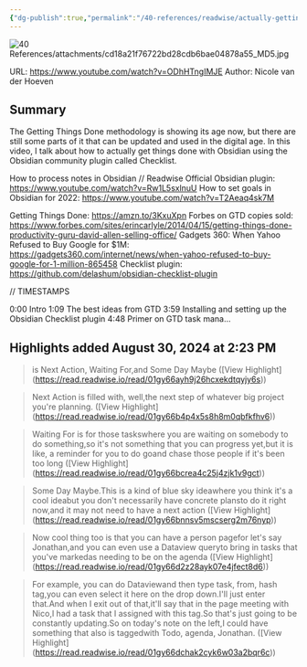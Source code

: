 ```yaml
---
{"dg-publish":true,"permalink":"/40-references/readwise/actually-getting-things-done-with-obsidian-checklist-plugin/","tags":["rw/articles"]}
---
```


![40 References/attachments/cd18a21f76722bd28cdb6bae04878a55_MD5.jpg](/img/user/40%20References/attachments/cd18a21f76722bd28cdb6bae04878a55_MD5.jpg)
  
URL: https://www.youtube.com/watch?v=ODhHTngIMJE
Author: Nicole van der Hoeven

## Summary

The Getting Things Done methodology is showing its age now, but there are still some parts of it that can be updated and used in the digital age. In this video, I talk about how to actually get things done with Obsidian using the Obsidian community plugin called Checklist.

How to process notes in Obsidian // Readwise Official Obsidian plugin: https://www.youtube.com/watch?v=Rw1L5sxlnuU
How to set goals in Obsidian for 2022: https://www.youtube.com/watch?v=T2Aeaq4sk7M

Getting Things Done: https://amzn.to/3KxuXpn
Forbes on GTD copies sold: https://www.forbes.com/sites/erincarlyle/2014/04/15/getting-things-done-productivity-guru-david-allen-selling-office/
Gadgets 360: When Yahoo Refused to Buy Google for $1M: https://gadgets360.com/internet/news/when-yahoo-refused-to-buy-google-for-1-million-865458
Checklist plugin: https://github.com/delashum/obsidian-checklist-plugin

// TIMESTAMPS

0:00 Intro
1:09 The best ideas from GTD
3:59 Installing and setting up the Obsidian Checklist plugin
4:48 Primer on GTD task mana...

## Highlights added August 30, 2024 at 2:23 PM
>is Next Action, Waiting For,and Some Day Maybe ([View Highlight] (https://read.readwise.io/read/01gy66ayh9j26hcxekdtqyjy6s))


>Next Action is filled with, well,the next step of whatever big project you're planning. ([View Highlight] (https://read.readwise.io/read/01gy66b4p4x5s8h8m0qbfkfhv6))


>Waiting For is for those taskswhere you are waiting on somebody to do something,so it's not something that you can progress yet,but it is like, a reminder for you to do goand chase those people if it's been too long ([View Highlight] (https://read.readwise.io/read/01gy66bcrea4c25j4zjk1v9gct))


>Some Day Maybe.This is a kind of blue sky ideawhere you think it's a cool ideabut you don't necessarily have concrete plansto do it right now,and it may not need to have a next action ([View Highlight] (https://read.readwise.io/read/01gy66bnnsv5mscserg2m76nyp))


>Now cool thing too is that you can have a person pagefor let's say Jonathan,and you can even use a Dataview queryto bring in tasks that you've markedas needing to be on the agenda ([View Highlight] (https://read.readwise.io/read/01gy66d2z28ayk07e4jfect8d6))


>For example, you can do Dataviewand then type task, from, hash tag,you can even select it here on the drop down.I'll just enter that.And when I exit out of that,it'll say that in the page meeting with Nico,I had a task that I assigned with this tag.So that's just going to be constantly updating.So on today's note on the left,I could have something that also is taggedwith Todo, agenda, Jonathan. ([View Highlight] (https://read.readwise.io/read/01gy66dchak2cyk6w03a2bqr6c))


